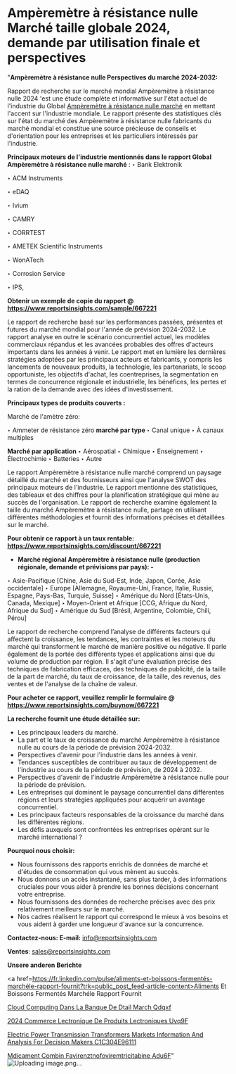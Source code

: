 # Ampèremètre à résistance nulle Marché taille globale 2024, demande par utilisation finale et perspectives

"<strong>Ampèremètre à résistance nulle Perspectives du marché 2024-2032:</strong>

Rapport de recherche sur le marché mondial Ampèremètre à résistance nulle 2024 'est une étude complète et informative sur l'état actuel de l'industrie du Global <a href=https://www.reportsinsights.com/sample/667221>Ampèremètre à résistance nulle marché</a> en mettant l'accent sur l'industrie mondiale. Le rapport présente des statistiques clés sur l'état du marché des Ampèremètre à résistance nulle fabricants du marché mondial et constitue une source précieuse de conseils et d'orientation pour les entreprises et les particuliers intéressés par l'industrie.

<strong>Principaux moteurs de l'industrie mentionnés dans le rapport Global Ampèremètre à résistance nulle marché</strong> :
‣ Bank Elektronik

‣ ACM Instruments

‣ eDAQ

‣ Ivium

‣ CAMRY

‣ CORRTEST

‣ AMETEK Scientific Instruments

‣ WonATech

‣ Corrosion Service

‣ IPS,

<strong>Obtenir un exemple de copie du rapport @ <a href=https://www.reportsinsights.com/sample/667221>https://www.reportsinsights.com/sample/667221</a></strong>

Le rapport de recherche basé sur les performances passées, présentes et futures du marché mondial pour l'année de prévision 2024-2032. Le rapport analyse en outre le scénario concurrentiel actuel, les modèles commerciaux répandus et les avancées probables des offres d'acteurs importants dans les années à venir. Le rapport met en lumière les dernières stratégies adoptées par les principaux acteurs et fabricants, y compris les lancements de nouveaux produits, la technologie, les partenariats, le scoop opportuniste, les objectifs d'achat, les coentreprises, la segmentation en termes de concurrence régionale et industrielle, les bénéfices, les pertes et la ration de la demande avec des idées d'investissement.

<strong>Principaux types de produits couverts :</strong>

Marché de l'amètre zéro:

‣  Ammeter de résistance zéro <strong> marché <strong> par type </strong> </strong>
‣ Canal unique
‣ À canaux multiples

<strong>Marché par application </strong>
‣ Aérospatial
‣ Chimique
‣ Enseignement
‣ Électrochimie
‣ Batteries
‣ Autre

Le rapport Ampèremètre à résistance nulle marché comprend un paysage détaillé du marché et des fournisseurs ainsi que l'analyse SWOT des principaux moteurs de l'industrie. Le rapport mentionne des statistiques, des tableaux et des chiffres pour la planification stratégique qui mène au succès de l'organisation. Le rapport de recherche examine également la taille du marché Ampèremètre à résistance nulle, partage en utilisant différentes méthodologies et fournit des informations précises et détaillées sur le marché.

<strong>Pour obtenir ce rapport à un taux rentable: <a href=https://www.reportsinsights.com/discount/667221>https://www.reportsinsights.com/discount/667221</a></strong>
<ul>
  <li><strong>Marché régional Ampèremètre à résistance nulle (production régionale, demande et prévisions par pays): -</strong></li>
</ul>
‣ Asie-Pacifique [Chine, Asie du Sud-Est, Inde, Japon, Corée, Asie occidentale]
‣ Europe [Allemagne, Royaume-Uni, France, Italie, Russie, Espagne, Pays-Bas, Turquie, Suisse]
‣ Amérique du Nord [États-Unis, Canada, Mexique]
‣ Moyen-Orient et Afrique [CCG, Afrique du Nord, Afrique du Sud]
‣ Amérique du Sud [Brésil, Argentine, Colombie, Chili, Pérou]

Le rapport de recherche comprend l’analyse de différents facteurs qui affectent la croissance, les tendances, les contraintes et les moteurs du marché qui transforment le marché de manière positive ou négative. Il parle également de la portée des différents types et applications ainsi que du volume de production par région. Il s'agit d'une évaluation précise des techniques de fabrication efficaces, des techniques de publicité, de la taille de la part de marché, du taux de croissance, de la taille, des revenus, des ventes et de l'analyse de la chaîne de valeur.

<strong>Pour acheter ce rapport, veuillez remplir le formulaire @   <a href=https://www.reportsinsights.com/buynow/667221>https://www.reportsinsights.com/buynow/667221</a></strong>

<strong>La recherche fournit une étude détaillée sur:</strong>
<ul>
  <li>Les principaux leaders du marché.</li>
  <li>La part et le taux de croissance du marché Ampèremètre à résistance nulle au cours de la période de prévision 2024-2032.</li>
  <li>Perspectives d'avenir pour l'industrie dans les années à venir.</li>
  <li>Tendances susceptibles de contribuer au taux de développement de l'industrie au cours de la période de prévision, de 2024 à 2032.</li>
  <li>Perspectives d'avenir de l'industrie Ampèremètre à résistance nulle pour la période de prévision.</li>
  <li>Les entreprises qui dominent le paysage concurrentiel dans différentes régions et leurs stratégies appliquées pour acquérir un avantage concurrentiel.</li>
  <li>Les principaux facteurs responsables de la croissance du marché dans les différentes régions.</li>
  <li>Les défis auxquels sont confrontées les entreprises opérant sur le marché international ?</li>
</ul>
<strong>Pourquoi nous choisir:</strong>
<ul>
  <li>Nous fournissons des rapports enrichis de données de marché et d'études de consommation qui vous mènent au succès.</li>
  <li>Nous donnons un accès instantané, sans plus tarder, à des informations cruciales pour vous aider à prendre les bonnes décisions concernant votre entreprise.</li>
  <li>Nous fournissons des données de recherche précises avec des prix relativement meilleurs sur le marché.</li>
  <li>Nos cadres réalisent le rapport qui correspond le mieux à vos besoins et vous aident à garder une longueur d'avance sur la concurrence.</li>
</ul>
<strong>Contactez-nous:
</strong><strong>E-mail:</strong> <a href=mailto:info@reportsinsights.com>info@reportsinsights.com</a>

<strong>Ventes</strong>: <a href=mailto:sales@reportsinsights.com>sales@reportsinsights.com</a>

<strong>Unsere anderen Berichte</strong>

<a href=https://fr.linkedin.com/pulse/aliments-et-boissons-fermentés-marchéle-rapport-fournit?trk=public_post_feed-article-content>Aliments Et Boissons Fermentés Marchéle Rapport Fournit</a>

<a href=https://www.linkedin.com/pulse/cloud-computing-dans-la-banque-de-d%C3%A9tail-march%C3%A9-qdqxf/>Cloud Computing Dans La Banque De Dtail March Qdqxf</a>

<a href=https://www.linkedin.com/pulse/2024-commerce-%C3%A9lectronique-de-produits-%C3%A9lectroniques-uvq9f/>2024 Commerce Lectronique De Produits Lectroniques Uvq9F</a>

<a href=https://medium.com/@ranediksha451/electric-power-transmission-transformers-markets-information-and-analysis-for-decision-makers-c1c304e96111>Electric Power Transmission Transformers Markets Information And Analysis For Decision Makers C1C304E96111</a>

<a href=https://www.linkedin.com/pulse/m%C3%A9dicament-combin%C3%A9-%C3%A9favirenzt%C3%A9nofoviremtricitabine-adu6f/>Mdicament Combin Favirenztnofoviremtricitabine Adu6F</a>"
![Uploading image.png…]()
